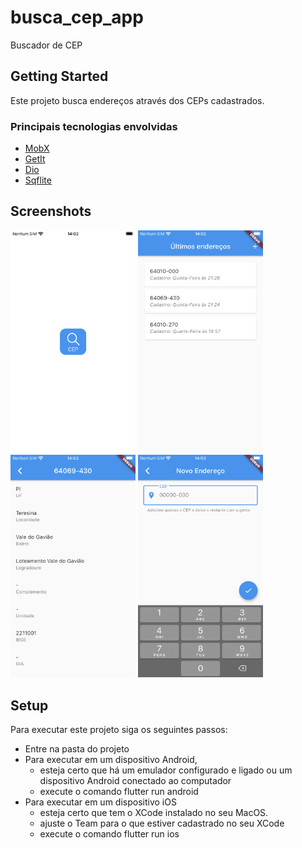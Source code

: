 # busca_cep_app

Buscador de CEP

## Getting Started

Este projeto busca endereços através dos CEPs cadastrados.

### Principais tecnologias envolvidas
 - [MobX](https://pub.dev/packages/mobx)
 - [GetIt](https://pub.dev/packages/get_it)
 - [Dio](https://pub.dev/packages/dio)
 - [Sqflite](https://pub.dev/packages/sqflite)

## Screenshots
<p float="left">
  <img src="/screenshots/APP1.PNG" width="200" title="Splash"/>
  <img src="/screenshots/APP2.PNG" width="200" title="Endereços já cadastrados"/> 
  <img src="/screenshots/APP3.PNG" width="200" title="Visualização dos dados de um CEP"/>
  <img src="/screenshots/APP4.jpeg" width="200" title="Adicionando um endereço através do CEP"/>
</p>

## Setup
Para executar este projeto siga os seguintes passos:
- Entre na pasta do projeto
- Para executar em um dispositivo Android, 
    - esteja certo que há um emulador configurado e ligado ou um dispositivo Android conectado ao computador
    - execute o comando flutter run android 
- Para executar em um dispositivo iOS 
    - esteja certo que tem o XCode instalado no seu MacOS.
    - ajuste o Team para o que estiver cadastrado no seu XCode
    - execute o comando flutter run ios 
